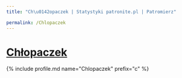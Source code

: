 ```yaml
---
title: "Ch\u0142opaczek | Statystyki patronite.pl | Patromierz"

permalink: /Chlopaczek
---
```


# [Chłopaczek](https://patronite.pl/Chlopaczek)

{% include profile.md name="Chlopaczek" prefix="c" %}

